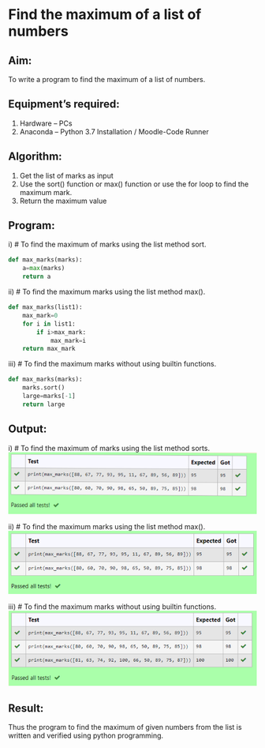 # Find the maximum of a list of numbers
## Aim:
To write a program to find the maximum of a list of numbers.
## Equipment’s required:
1.	Hardware – PCs
2.	Anaconda – Python 3.7 Installation / Moodle-Code Runner
## Algorithm:
1.	Get the list of marks as input
2.	Use the sort() function or max() function or use the for loop to find the maximum mark.
3.	Return the maximum value
## Program:

i)	# To find the maximum of marks using the list method sort.
```Python
def max_marks(marks):
    a=max(marks)
    return a
```

ii)	# To find the maximum marks using the list method max().
```Python
def max_marks(list1):
    max_mark=0
    for i in list1:
        if i>max_mark:
            max_mark=i
    return max_mark
```

iii) # To find the maximum marks without using builtin functions.
```Python
def max_marks(marks):
    marks.sort()
    large=marks[-1]
    return large
```

## Output:
i) # To find the maximum of marks using the list method sorts.
![output](./img/img1.png) 

ii) # To find the maximum marks using the list method max().
![output](./img/img2.png) 

iii) # To find the maximum marks without using builtin functions.
![output](./img/img3.png) 

## Result:
Thus the program to find the maximum of given numbers from the list is written and verified using python programming.